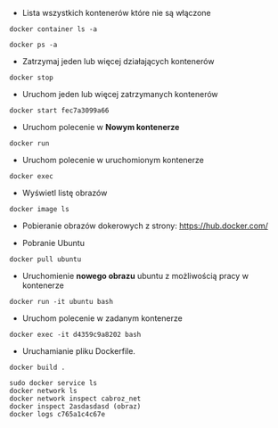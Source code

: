 * Lista wszystkich kontenerów które nie są włączone 

```shell
docker container ls -a
```

```shell
docker ps -a
```

* Zatrzymaj jeden lub więcej działających kontenerów

```shell
docker stop
```

* Uruchom jeden lub więcej zatrzymanych kontenerów
```shell
docker start fec7a3099a66
```

* Uruchom polecenie w **Nowym kontenerze**

```shell
docker run
```

* Uruchom polecenie w uruchomionym kontenerze

```shell
docker exec
```

* Wyświetl listę obrazów
```shell
docker image ls
```

* Pobieranie obrazów dokerowych z strony: https://hub.docker.com/

* Pobranie Ubuntu
```shell
docker pull ubuntu
```

* Uruchomienie **nowego obrazu** ubuntu z możliwością pracy w kontenerze 
```shell
docker run -it ubuntu bash 
```

* Uruchom polecenie w zadanym kontenerze
```shell
docker exec -it d4359c9a8202 bash 
```

* Uruchamianie pliku Dockerfile. 
```shell
docker build .
```


```shell
sudo docker service ls
docker network ls
docker network inspect cabroz_net
docker inspect 2asdasdasd (obraz)
docker logs c765a1c4c67e 
```